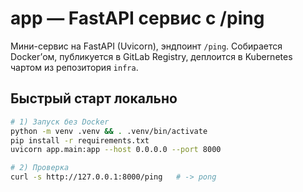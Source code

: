 # app — FastAPI сервис с /ping

Мини-сервис на FastAPI (Uvicorn), эндпоинт `/ping`. Собирается Docker’ом, публикуется в GitLab Registry, деплоится в Kubernetes чартом из репозитория `infra`.

## Быстрый старт локально

```bash
# 1) Запуск без Docker
python -m venv .venv && . .venv/bin/activate
pip install -r requirements.txt
uvicorn app.main:app --host 0.0.0.0 --port 8000

# 2) Проверка
curl -s http://127.0.0.1:8000/ping   # -> pong